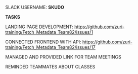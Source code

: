 SLACK USERNAME: **SKUDO**

**TASKS**

LANDING PAGE DEVELOPMENT: https://github.com/zuri-training/Fetch_Metadata_Team82/issues/1

CONNECTED FRONTEND WITH API: https://github.com/zuri-training/Fetch_Metadata_Team82/issues/17

MANAGED AND PROVIDED LINK FOR TEAM MEETINGS

REMINDED TEAMMATES ABOUT CLASSES
